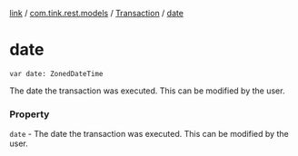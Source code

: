 [link](../../index.md) / [com.tink.rest.models](../index.md) / [Transaction](index.md) / [date](./date.md)

# date

`var date: ZonedDateTime`

The date the transaction was executed. This can be modified by the user.

### Property

`date` - The date the transaction was executed. This can be modified by the user.